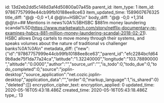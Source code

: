 id: 13d2eb2dd5c148d3af4d50800a07a45b
parent_id: 
item_type: 1
item_id: 97867757999e44cb99fb10188ee8ce63
item_updated_time: 1589607676325
title_diff: "@@ -0,0 +1,4 @@\n+HSBC\n"
body_diff: "@@ -0,0 +1,314 @@\n+## Mentions in news%0A%5BHSBC $881m money laundering scandal%5D(https://www.marketwatch.com/story/netflix-documentary-re-examines-hsbcs-881-million-money-laundering-scandal-2018-02-21). HSBC allows Drug cartels to move money through their systems, and speaks volumes about the nature of traditional vs challenger banks%0A%0A\n"
metadata_diff: {"new":{"id":"97867757999e44cb99fb10188ee8ce63","parent_id":"efc2284bcfd649b8ade75f1da77a24ca","latitude":"1.32240000","longitude":"103.78890000","altitude":"0.0000","author":"","source_url":"","is_todo":0,"todo_due":0,"todo_completed":0,"source":"joplin-desktop","source_application":"net.cozic.joplin-desktop","application_data":"","order":0,"markup_language":1,"is_shared":0},"deleted":[]}
encryption_cipher_text: 
encryption_applied: 0
updated_time: 2020-05-16T05:43:18.486Z
created_time: 2020-05-16T05:43:18.486Z
type_: 13